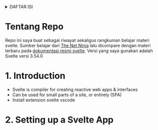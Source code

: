<details id="top">
  <summary>DAFTAR ISI</summary>
  <ol>
    <li>
        <a href="#1-introduction">Introduction</a>
    </li>
    <li>
        <a href="#2-setting-up-a-svelte-app">Setting up a Svelte App</a>
    </li>
  </ol>
</details>

# Tentang Repo

Repo ini saya buat sebagai riwayat sekaligus rangkuman belajar materi svelte. Sumber belajar dari [The Net Ninja](https://youtube.com/playlist?list=PL4cUxeGkcC9hlbrVO_2QFVqVPhlZmz7tO) lalu dicompare dengan materi terbaru pada [dokumentasi resmi svelte](https://svelte.dev/docs). Versi yang saya gunakan adalah Svelte versi 3.54.0

# 1. Introduction

- Svelte is compiler for creating reactive web apps & interfaces
- Can be used for small parts of a site, or entirely (SPA)
- Install extension svelte vscode

# 2. Setting up a Svelte App
